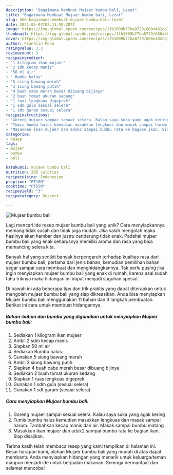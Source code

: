```yaml
---
description: "Bagaimana Membuat Mujaer bumbu bali, Lezat"
title: "Bagaimana Membuat Mujaer bumbu bali, Lezat"
slug: 500-bagaimana-membuat-mujaer-bumbu-bali-lezat
date: 2021-05-04T02:11:59.287Z
image: https://img-global.cpcdn.com/recipes/1fb1009b77ba8729/680x482cq70/mujaer-bumbu-bali-foto-resep-utama.jpg
thumbnail: https://img-global.cpcdn.com/recipes/1fb1009b77ba8729/680x482cq70/mujaer-bumbu-bali-foto-resep-utama.jpg
cover: https://img-global.cpcdn.com/recipes/1fb1009b77ba8729/680x482cq70/mujaer-bumbu-bali-foto-resep-utama.jpg
author: Franklin Pena
ratingvalue: 3.3
reviewcount: 3
recipeingredient:
- "1 kilogram ikan mujaer"
- "2 sdm kecap manis"
- "50 ml air"
- " Bumbu halus"
- "5 siung bawang merah"
- "3 siung bawang putih"
- "4 buah cabe merah besar dibuang bijinya"
- "2 buah tomat ukuran sedang"
- "1 ruas lengkuas digeprek"
- "1 sdm gula sesuai selera"
- "1 sdt garam sesuai selera"
recipeinstructions:
- "Goreng mujaer sampai sesuai selera. Kalau saya suka yang agak kering"
- "Tumis bumbu halus kemudian masukkan lengkuas dan masak sampai harum. Tambahkan kecap manis dan air. Masak sampai bumbu matang"
- "Masukkan ikan mujaer dan aduk2 sampai bumbu rata ke bagian ikan. Siap disajikan."
categories:
- Resep
tags:
- mujaer
- bumbu
- bali

katakunci: mujaer bumbu bali 
nutrition: 206 calories
recipecuisine: Indonesian
preptime: "PT18M"
cooktime: "PT55M"
recipeyield: "3"
recipecategory: Dessert

---
```



![Mujaer bumbu bali](https://img-global.cpcdn.com/recipes/1fb1009b77ba8729/680x482cq70/mujaer-bumbu-bali-foto-resep-utama.jpg)

Lagi mencari ide resep mujaer bumbu bali yang unik? Cara menyiapkannya memang tidak susah dan tidak juga mudah. Jika salah mengolah maka hasilnya akan hambar dan justru cenderung tidak enak. Padahal mujaer bumbu bali yang enak seharusnya memiliki aroma dan rasa yang bisa memancing selera kita.



Banyak hal yang sedikit banyak berpengaruh terhadap kualitas rasa dari mujaer bumbu bali, pertama dari jenis bahan, kemudian pemilihan bahan segar sampai cara membuat dan menghidangkannya. Tak perlu pusing jika ingin menyiapkan mujaer bumbu bali yang enak di rumah, karena asal sudah tahu triknya maka hidangan ini dapat menjadi suguhan spesial.


Di bawah ini ada beberapa tips dan trik praktis yang dapat diterapkan untuk mengolah mujaer bumbu bali yang siap dikreasikan. Anda bisa menyiapkan Mujaer bumbu bali menggunakan 11 bahan dan 3 langkah pembuatan. Berikut ini cara untuk membuat hidangannya.

<!--inarticleads1-->

##### Bahan-bahan dan bumbu yang digunakan untuk menyiapkan Mujaer bumbu bali:

1. Sediakan 1 kilogram ikan mujaer
1. Ambil 2 sdm kecap manis
1. Siapkan 50 ml air
1. Sediakan  Bumbu halus:
1. Gunakan 5 siung bawang merah
1. Ambil 3 siung bawang putih
1. Siapkan 4 buah cabe merah besar dibuang bijinya
1. Sediakan 2 buah tomat ukuran sedang
1. Siapkan 1 ruas lengkuas digeprek
1. Gunakan 1 sdm gula (sesuai selera)
1. Gunakan 1 sdt garam (sesuai selera)




<!--inarticleads2-->

##### Cara menyiapkan Mujaer bumbu bali:

1. Goreng mujaer sampai sesuai selera. Kalau saya suka yang agak kering
1. Tumis bumbu halus kemudian masukkan lengkuas dan masak sampai harum. Tambahkan kecap manis dan air. Masak sampai bumbu matang
1. Masukkan ikan mujaer dan aduk2 sampai bumbu rata ke bagian ikan. Siap disajikan.




Terima kasih telah membaca resep yang kami tampilkan di halaman ini. Besar harapan kami, olahan Mujaer bumbu bali yang mudah di atas dapat membantu Anda menyiapkan hidangan yang menarik untuk keluarga/teman maupun menjadi ide untuk berjualan makanan. Semoga bermanfaat dan selamat mencoba!
